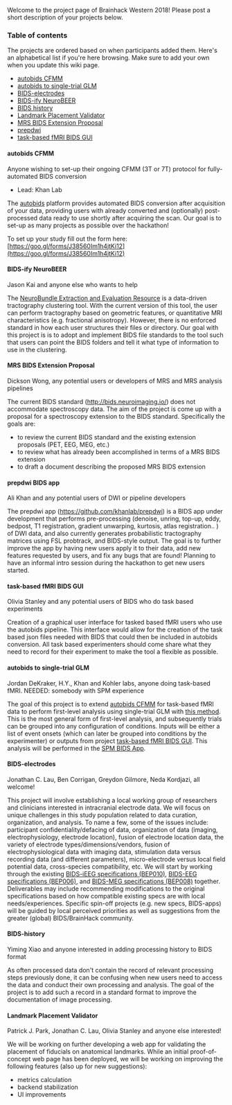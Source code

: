 Welcome to the project page of Brainhack Western 2018! Please post a short description of your projects below.

### Table of contents
The projects are ordered based on when participants added them. Here's an alphabetical list if you're here browsing. Make sure to add your own when you update this wiki page.

* [autobids CFMM](#autobids-cfmm)
* [autobids to single-trial GLM](#singletrialGLM)
* [BIDS-electrodes](#bids-electrodes)
* [BIDS-ify NeuroBEER](#bidsify-neurobeer)
* [BIDS history](#bids-history)
* [Landmark Placement Validator](#landmark-validator)
* [MRS BIDS Extension Proposal](#mrs-bids)
* [prepdwi](#prepdwi)
* [task-based fMRI BIDS GUI](#taskgui)


#### autobids CFMM <a name=autobids-cfmm></a>
Anyone wishing to set-up their ongoing CFMM (3T or 7T) protocol for fully-automated BIDS conversion
* Lead: Khan Lab

The [autobids](https://github.com/khanlab/autobids) platform provides automated BIDS conversion after acquisition of your data, providing users with already converted and (optionally) post-processed data ready to use shortly after acquiring the scan. Our goal is to set-up as many projects as possible over the hackathon!

To set up your study fill out the form here: [https://goo.gl/forms/J38560Im1h4jtKi12](https://goo.gl/forms/J38560Im1h4jtKi12)

#### BIDS-ify NeuroBEER <a name=bidsify-neurobeer></a>
Jason Kai and anyone else who wants to help

The [NeuroBundle Extraction and Evaluation Resource](https://github.com/kaitj/neurobeer) is a data-driven tractography clustering tool. With the current version of this tool, the user can perform tractography based on geometric features, or quantitative MRI characteristics (e.g. fractional anisotropy). However, there is no enforced standard in how each user structures their files or directory. Our goal with this project is is to adopt and implement BIDS file standards to the tool such that users can point the BIDS folders and tell it what type of information to use in the clustering.

<a name=mrs-bids></a>
#### MRS BIDS Extension Proposal
Dickson Wong, any potential users or developers of MRS and MRS analysis pipelines

The current BIDS standard (http://bids.neuroimaging.io/) does not accommodate spectroscopy data. The aim of the project is come up with a proposal for a spectroscopy extension to the BIDS standard. Specifically the goals are:
* to review the current BIDS standard and the existing extension proposals (PET, EEG, MEG, etc.)
* to review what has already been accomplished in terms of a MRS BIDS extension
* to draft a document describing the proposed MRS BIDS extension

#### prepdwi BIDS app<a name=prepdwi></a>
Ali Khan and any potential users of DWI or pipeline developers

The prepdwi app (https://github.com/khanlab/prepdwi) is a BIDS app under development that performs pre-processing (denoise, unring, top-up, eddy, bedpost, T1 registration, gradient unwarping, kurtosis, atlas registration.. ) of DWI data, and also currently generates probabilistic tractography matrices using FSL probtrack, and BIDS-style output. The goal is to further improve the app by having new users apply it to their data, add new features requested by users, and fix any bugs that are found! Planning to have an informal intro session during the hackathon to get new users started.

#### task-based fMRI BIDS GUI<a name=taskgui></a>
Olivia Stanley and any potential users of BIDS who do task based experiments

Creation of a graphical user interface for tasked based fMRI users who use the autobids pipeline. This interface would allow for the creation of the task based json files needed with BIDS that could then be included in autobids conversion. All task based experimenters should come share what they need to record for their experiment to make the tool a flexible as possible.

#### autobids to single-trial GLM<a name=singletrialGLM></a>
Jordan DeKraker, H.Y., Khan and Kohler labs, anyone doing task-based fMRI. NEEDED: somebody with SPM experience

The goal of this project is to extend [autobids CFMM](#autobids-cfmm) for task-based fMRI data to perform first-level analysis using single-trial GLM with [this method](https://www.sciencedirect.com/science/article/pii/S1053811911010081). This is the most general form of first-level analysis, and subsequently trials can be grouped into any configuration of conditions. Inputs will be either a list of event onsets (which can later be grouped into conditions by the experimenter) or outputs from project [task-based fMRI BIDS GUI](#taskgui). This analysis will be performed in the [SPM BIDS App](https://github.com/BIDS-Apps/SPM).

#### BIDS-electrodes<a name=bids-electrodes></a>
Jonathan C. Lau, Ben Corrigan, Greydon Gilmore, Neda Kordjazi, all welcome!

This project will involve establishing a local working group of researchers and clinicians interested in intracranial electrode data. We will focus on unique challenges in this study population related to data curation, organization, and analysis. To name a few, some of the issues include: participant confidentiality/defacing of data, organization of data (imaging, electrophysiology, electrode location), fusion of electrode location data, the variety of electrode types/dimensions/vendors, fusion of electrophysiological data with imaging data, stimulation data versus recording data (and different parameters), micro-electrode versus local field potential data, cross-species compatibility, etc. We will start by working through the existing [BIDS-iEEG specifications (BEP010)](https://docs.google.com/document/d/1qMUkoaXzRMlJuOcfTYNr3fTsrl4SewWjffjMD5Ew6GY/edit), [BIDS-EEG specifications (BEP006)](https://docs.google.com/document/d/1ArMZ9Y_quTKXC-jNXZksnedK2VHHoKP3HCeO5HPcgLE/edit), and [BIDS-MEG specifications (BEP008)](https://docs.google.com/document/d/1FWex_kSPWVh_f4rKgd5rxJmxlboAPtQlmBc1gyZlRZM/edit) together. Deliverables may include recommending modifications to the original specifications based on how compatible existing specs are with local needs/experiences. Specific spin-off projects (e.g. new specs, BIDS-apps) will be guided by local perceived priorities as well as suggestions from the greater (global) BIDS/BrainHack community.

#### BIDS-history<a name=bids-history></a>
Yiming Xiao and anyone interested in adding processing history to BIDS format

As often processed data don't contain the record of relevant processing steps previously done, it can be confusing when new users need to access the data and conduct their own processing and analysis.
The goal of the project is to add such a record in a standard format to improve the documentation of image processing.

#### Landmark Placement Validator<a name=landmark-validator></a>
Patrick J. Park, Jonathan C. Lau, Olivia Stanley and anyone else interested!

We will be working on further developing a web app for validating the placement of fiducials on anatomical landmarks. While an initial proof-of-concept web page has been deployed, we will be working on improving the following features (also up for new suggestions):
- metrics calculation
- backend stabilization
- UI improvements
